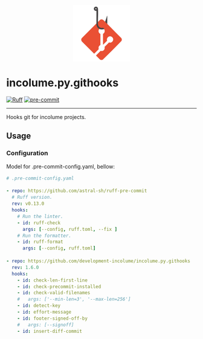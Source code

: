 <img title="Logo incolume.py.githooks" alt="logo incolume.py.githooks" src="assets/png/incolume-py-githooks.png" width=150 style="display: block; margin: 0 auto; width: 150;">

# incolume.py.githooks
<!--
![PyPI - Python Version](https://img.shields.io/pypi/pyversions/incolume.py.githooks?color=00FFFF)
![PyPI - Version](https://img.shields.io/pypi/v/incolume.py.githooks?color=00FFFF&label=pypi+package)
-->
[![Ruff](https://img.shields.io/endpoint?url=https://raw.githubusercontent.com/astral-sh/ruff/main/assets/badge/v2.json)](https://github.com/astral-sh/ruff)
[![pre-commit](https://img.shields.io/badge/pre--commit-enabled-brightgreen?logo=pre-commit)](https://github.com/pre-commit/pre-commit)

---

Hooks git for incolume projects.

## Usage

### Configuration

Model for .pre-commit-config.yaml, bellow:

```yaml
# .pre-commit-config.yaml

- repo: https://github.com/astral-sh/ruff-pre-commit
  # Ruff version.
  rev: v0.13.0
  hooks:
    # Run the linter.
    - id: ruff-check
      args: [--config, ruff.toml, --fix ]
    # Run the formatter.
    - id: ruff-format
      args: [--config, ruff.toml]

- repo: https://github.com/development-incolume/incolume.py.githooks
  rev: 1.6.0
  hooks:
    - id: check-len-first-line
    - id: check-precommit-installed
    - id: check-valid-filenames
    #   args: ['--min-len=3', '--max-len=256']
    - id: detect-key
    - id: effort-message
    - id: footer-signed-off-by
    #   args: [--signoff]
    - id: insert-diff-commit


```
